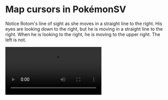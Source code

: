 # Map cursors in PokémonSV

Notice Rotom's line of sight as she moves in a straight line to the right. His eyes are looking down to the right, but he is moving in a straight line to the right. When he is looking to the right, he is moving to the upper right.
The left is not.

![rotom.mp4](https://user-images.githubusercontent.com/105708117/232224044-28a89b37-7b0d-49fa-9369-2b0310008baa.mp4)
